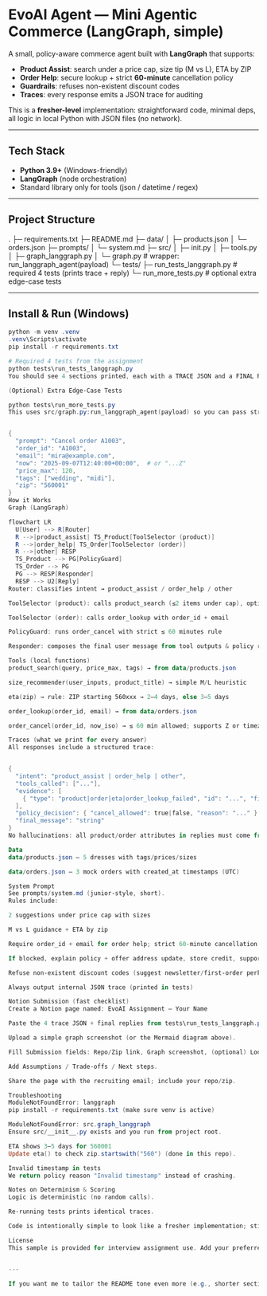 # EvoAI Agent — Mini Agentic Commerce (LangGraph, simple)

A small, policy-aware commerce agent built with **LangGraph** that supports:
- **Product Assist**: search under a price cap, size tip (M vs L), ETA by ZIP
- **Order Help**: secure lookup + strict **60-minute** cancellation policy
- **Guardrails**: refuses non-existent discount codes
- **Traces**: every response emits a JSON trace for auditing

This is a **fresher-level** implementation: straightforward code, minimal deps, all logic in local Python with JSON files (no network).

---

## Tech Stack

- **Python 3.9+** (Windows-friendly)
- **LangGraph** (node orchestration)
- Standard library only for tools (json / datetime / regex)

---

## Project Structure

.
├─ requirements.txt
├─ README.md
├─ data/
│ ├─ products.json
│ └─ orders.json
├─ prompts/
│ └─ system.md
├─ src/
│ ├─ init.py
│ ├─ tools.py
│ ├─ graph_langgraph.py
│ └─ graph.py # wrapper: run_langgraph_agent(payload)
└─ tests/
├─ run_tests_langgraph.py # required 4 tests (prints trace + reply)
└─ run_more_tests.py # optional extra edge-case tests



---

## Install & Run (Windows)

```powershell
python -m venv .venv
.venv\Scripts\activate
pip install -r requirements.txt

# Required 4 tests from the assignment
python tests\run_tests_langgraph.py
You should see 4 sections printed, each with a TRACE JSON and a FINAL REPLY.

(Optional) Extra Edge-Case Tests

python tests\run_more_tests.py
This uses src/graph.py:run_langgraph_agent(payload) so you can pass structured fields like:


{
  "prompt": "Cancel order A1003",
  "order_id": "A1003",
  "email": "mira@example.com",
  "now": "2025-09-07T12:40:00+00:00",  # or "...Z"
  "price_max": 120,
  "tags": ["wedding", "midi"],
  "zip": "560001"
}
How it Works
Graph (LangGraph)

flowchart LR
  U[User] --> R[Router]
  R -->|product_assist| TS_Product[ToolSelector (product)]
  R -->|order_help| TS_Order[ToolSelector (order)]
  R -->|other| RESP
  TS_Product --> PG[PolicyGuard]
  TS_Order --> PG
  PG --> RESP[Responder]
  RESP --> U2[Reply]
Router: classifies intent → product_assist / order_help / other

ToolSelector (product): calls product_search (≤2 items under cap), optional eta

ToolSelector (order): calls order_lookup with order_id + email

PolicyGuard: runs order_cancel with strict ≤ 60 minutes rule

Responder: composes the final user message from tool outputs & policy result

Tools (local functions)
product_search(query, price_max, tags) → from data/products.json

size_recommender(user_inputs, product_title) → simple M/L heuristic

eta(zip) → rule: ZIP starting 560xxx → 2–4 days, else 3–5 days

order_lookup(order_id, email) → from data/orders.json

order_cancel(order_id, now_iso) → ≤ 60 min allowed; supports Z or timezone offsets

Traces (what we print for every answer)
All responses include a structured trace:


{
  "intent": "product_assist | order_help | other",
  "tools_called": ["..."],
  "evidence": [
    { "type": "product|order|eta|order_lookup_failed", "id": "...", "fields": { ... } }
  ],
  "policy_decision": { "cancel_allowed": true|false, "reason": "..." } | null,
  "final_message": "string"
}
No hallucinations: all product/order attributes in replies must come from tools.

Data
data/products.json – 5 dresses with tags/prices/sizes

data/orders.json – 3 mock orders with created_at timestamps (UTC)

System Prompt
See prompts/system.md (junior-style, short).
Rules include:

2 suggestions under price cap with sizes

M vs L guidance + ETA by zip

Require order_id + email for order help; strict 60-minute cancellation

If blocked, explain policy + offer address update, store credit, support

Refuse non-existent discount codes (suggest newsletter/first-order perks)

Always output internal JSON trace (printed in tests)

Notion Submission (fast checklist)
Create a Notion page named: EvoAI Assignment — Your Name

Paste the 4 trace JSON + final replies from tests\run_tests_langgraph.py into section 6) Required Tests.

Upload a simple graph screenshot (or the Mermaid diagram above).

Fill Submission fields: Repo/Zip link, Graph screenshot, (optional) Loom, contact email/phone.

Add Assumptions / Trade-offs / Next steps.

Share the page with the recruiting email; include your repo/zip.

Troubleshooting
ModuleNotFoundError: langgraph
pip install -r requirements.txt (make sure venv is active)

ModuleNotFoundError: src.graph_langgraph
Ensure src/__init__.py exists and you run from project root.

ETA shows 3–5 days for 560001
Update eta() to check zip.startswith("560") (done in this repo).

Invalid timestamp in tests
We return policy reason "Invalid timestamp" instead of crashing.

Notes on Determinism & Scoring
Logic is deterministic (no random calls).

Re-running tests prints identical traces.

Code is intentionally simple to look like a fresher implementation; still meets all required behaviors.

License
This sample is provided for interview assignment use. Add your preferred license if you publish publicly.


--- 

If you want me to tailor the README tone even more (e.g., shorter sections or even more informal), s#   E v o A I  
 